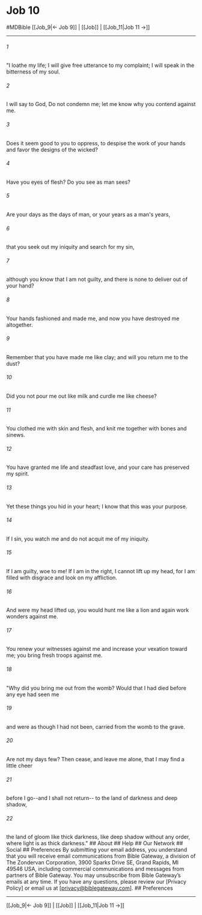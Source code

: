 # Job 10
#MDBible
[[Job_9|← Job 9]] | [[Job]] | [[Job_11|Job 11 →]]

***


###### 1 
"I loathe my life; I will give free utterance to my complaint; I will speak in the bitterness of my soul. 

###### 2 
I will say to God, Do not condemn me; let me know why you contend against me. 

###### 3 
Does it seem good to you to oppress, to despise the work of your hands and favor the designs of the wicked? 

###### 4 
Have you eyes of flesh? Do you see as man sees? 

###### 5 
Are your days as the days of man, or your years as a man's years, 

###### 6 
that you seek out my iniquity and search for my sin, 

###### 7 
although you know that I am not guilty, and there is none to deliver out of your hand? 

###### 8 
Your hands fashioned and made me, and now you have destroyed me altogether. 

###### 9 
Remember that you have made me like clay; and will you return me to the dust? 

###### 10 
Did you not pour me out like milk and curdle me like cheese? 

###### 11 
You clothed me with skin and flesh, and knit me together with bones and sinews. 

###### 12 
You have granted me life and steadfast love, and your care has preserved my spirit. 

###### 13 
Yet these things you hid in your heart; I know that this was your purpose. 

###### 14 
If I sin, you watch me and do not acquit me of my iniquity. 

###### 15 
If I am guilty, woe to me! If I am in the right, I cannot lift up my head, for I am filled with disgrace and look on my affliction. 

###### 16 
And were my head lifted up, you would hunt me like a lion and again work wonders against me. 

###### 17 
You renew your witnesses against me and increase your vexation toward me; you bring fresh troops against me. 

###### 18 
"Why did you bring me out from the womb? Would that I had died before any eye had seen me 

###### 19 
and were as though I had not been, carried from the womb to the grave. 

###### 20 
Are not my days few? Then cease, and leave me alone, that I may find a little cheer 

###### 21 
before I go--and I shall not return-- to the land of darkness and deep shadow, 

###### 22 
the land of gloom like thick darkness, like deep shadow without any order, where light is as thick darkness." ## About ## Help ## Our Network ## Social ## Preferences By submitting your email address, you understand that you will receive email communications from Bible Gateway, a division of The Zondervan Corporation, 3900 Sparks Drive SE, Grand Rapids, MI 49546 USA, including commercial communications and messages from partners of Bible Gateway. You may unsubscribe from Bible Gateway&rsquo;s emails at any time. If you have any questions, please review our [Privacy Policy] or email us at [privacy@biblegateway.com]. ## Preferences

***

[[Job_9|← Job 9]] | [[Job]] | [[Job_11|Job 11 →]]

